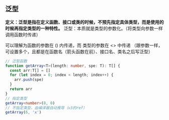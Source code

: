 ## 泛型
**定义：泛型是指在定义函数、接口或类的时候，不预先指定具体类型，而是使用的时候再指定类型的一种特性。**
泛型：本质就是类型的参数化。（将类型向参数一样调用函数时传递）

可以理解为函数的参数在 () 内传递，而 类型的参数在 <> 中传递 （跟参数一样，可设置多个，且都是在函数名（箭头函数在前）、接口名、类名之后写泛型）
```TypeScript
// 泛型函数
function getArray<T>(length: number, spe: T): T[] {
  const arr:T[] = []
  for (let index = 0; index < length; index++) {
    arr.push(spe)
  }
  return arr
}
// 指定类型
getArray<number>(8, 0)
// 不指定类型，由编译器自动推导（v3的ref）
getArray(6, 'x')
```